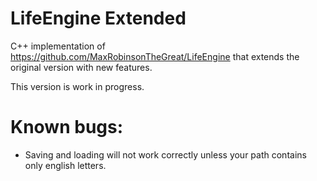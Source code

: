 # LifeEngine Extended
C++ implementation of https://github.com/MaxRobinsonTheGreat/LifeEngine that extends the original version with new features.

This version is work in progress.

# Known bugs:
- Saving and loading will not work correctly unless your path contains only english letters.
